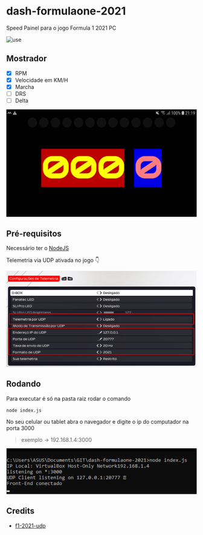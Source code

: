 # dash-formulaone-2021
Speed Painel para o jogo Formula 1 2021 PC

![use](./pictures/use-dash.gif)

## Mostrador

- [x] RPM
- [x] Velocidade em KM/H
- [x] Marcha
- [ ] DRS
- [ ] Delta

![front-end](./pictures/front.jpg)

## Pré-requisitos

Necessário ter o [NodeJS](https://nodejs.org/en/download/)

Telemetria via UDP ativada no jogo 👇

![telemetria](./pictures/setup-game.jpg)

## Rodando

Para executar é só na pasta raiz rodar o comando 

```
node index.js
```
No seu celular ou tablet abra o navegador e digite o ip do computador na porta 3000

>exemplo -> 192.168.1.4:3000

![running](./pictures/running.png)


## Credits

- [f1-2021-udp](https://github.com/raweceek-temeletry/f1-2021-udp#readme)